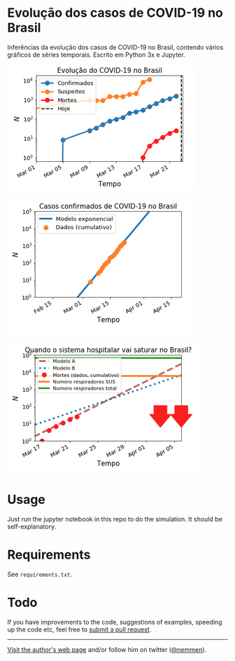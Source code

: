 Evolução dos casos de COVID-19 no Brasil
========================================

Inferências da evolução dos casos de COVID-19 no Brasil, contendo vários gráficos de séries temporais. Escrito em Python 3x e Jupyter.

![Evolução do número de casos de COVID-19](./fig01.png)

![Ajuste de um modelo exponencial aos casos suspeitos e projeções](./fig02.png)

![Quando o sistema público de saúde vai saturar no Brasil devido ao COVID-19?](./fig03.png)

# Usage

Just run the jupyter notebook in this repo to do the simulation. It should be self-explanatory.

# Requirements

See `requirements.txt`.



# Todo

If you have improvements to the code, suggestions of examples, speeding up the code etc, feel free to [submit a pull request](https://guides.github.com/activities/contributing-to-open-source/).

- - - 

[Visit the author's web page](http://rodrigonemmen.com/) and/or follow him on twitter ([@nemmen](https://twitter.com/nemmen)).

